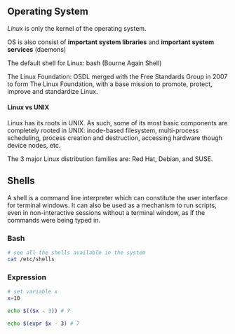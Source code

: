 ## Operating System

_Linux_ is only the kernel of the operating system.

OS is also consist of **important system libraries** and **important system services** (daemons)

The default shell for Linux: bash (Bourne Again Shell)

The Linux Foundation: OSDL merged with the Free Standards Group in 2007 to form The Linux Foundation, with a base mission to promote, protect, improve and standardize Linux.

#### Linux vs UNIX

Linux has its roots in UNIX. As such, some of its most basic components are completely rooted in UNIX: inode-based filesystem, multi-process scheduling, process creation and destruction, accessing hardware though device nodes, etc.

The 3 major Linux distribution families are: Red Hat, Debian, and SUSE.

## Shells

A shell is a command line interpreter which can constitute the user interface for terminal windows. It can also be used as a mechanism to run scripts, even in non-interactive sessions without a terminal window, as if the commands were being typed in.

### Bash

```bash
# see all the shells available in the system
cat /etc/shells
```

### Expression

```bash
# set variable x
x=10

echo $(($x - 3)) # 7

echo $(expr $x - 3) # 7
```
